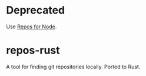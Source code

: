 # Deprecated
Use [Repos for Node](https://github.com/nickmccurdy/repos).

# repos-rust
A tool for finding git repositories locally. Ported to Rust.
